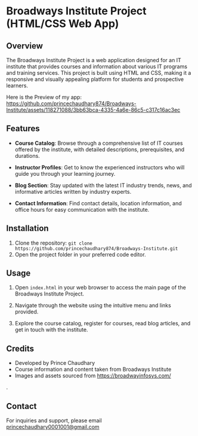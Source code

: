 # Broadways Institute Project (HTML/CSS Web App)

## Overview

The Broadways Institute Project is a web application designed for an IT institute that provides courses and information about various IT programs and training services. This project is built using HTML and CSS, making it a responsive and visually appealing platform for students and prospective learners.

Here is the Preview of my app:
https://github.com/princechaudhary874/Broadways-Institute/assets/118271088/3bb63bca-4335-4a6e-86c5-c317c16ac3ec


## Features

- **Course Catalog**: Browse through a comprehensive list of IT courses offered by the institute, with detailed descriptions, prerequisites, and durations.

- **Instructor Profiles**: Get to know the experienced instructors who will guide you through your learning journey.

- **Blog Section**: Stay updated with the latest IT industry trends, news, and informative articles written by industry experts.

- **Contact Information**: Find contact details, location information, and office hours for easy communication with the institute.

## Installation

1. Clone the repository: `git clone https://github.com/princechaudhary874/Broadways-Institute.git`
2. Open the project folder in your preferred code editor.

## Usage

1. Open `index.html` in your web browser to access the main page of the Broadways Institute Project.

2. Navigate through the website using the intuitive menu and links provided.

3. Explore the course catalog, register for courses, read blog articles, and get in touch with the institute.

## Credits

- Developed by Prince Chaudhary
- Course information and content taken from Broadways Institute
- Images and assets sourced from https://broadwayinfosys.com/

.

## Contact

For inquiries and support, please email princechaudhary0001001@gmail.com

